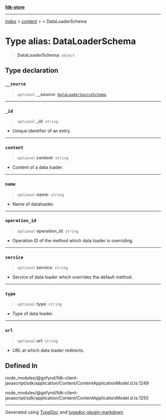 [**fdk-store**](../../../README.md)
***

[Index](../../../API.md) > [content](../../README.md) > [<internal>](../README.md) > DataLoaderSchema

# Type alias: DataLoaderSchema

> **DataLoaderSchema**: `object`

## Type declaration

### `__source`

> `optional` **\_\_source**: [`DataLoaderSourceSchema`](type-alias.DataLoaderSourceSchema.md)

***

### `_id`

> `optional` **\_id**: `string`

- Unique identifier of an entry.

***

### `content`

> `optional` **content**: `string`

- Content of a data loader.

***

### `name`

> `optional` **name**: `string`

- Name of dataloader.

***

### `operation_id`

> `optional` **operation\_id**: `string`

- Operation ID of the method which data
loader is overriding.

***

### `service`

> `optional` **service**: `string`

- Service of data loader which overrides the
default method.

***

### `type`

> `optional` **type**: `string`

- Type of data loader.

***

### `url`

> `optional` **url**: `string`

- URL at which data loader redirects.

## Defined In

node\_modules/@gofynd/fdk-client-javascript/sdk/application/Content/ContentApplicationModel.d.ts:1249

node\_modules/@gofynd/fdk-client-javascript/sdk/application/Content/ContentApplicationModel.d.ts:1250

***
Generated using [TypeDoc](https://typedoc.org/) and [typedoc-plugin-markdown](https://www.npmjs.com/package/typedoc-plugin-markdown)
